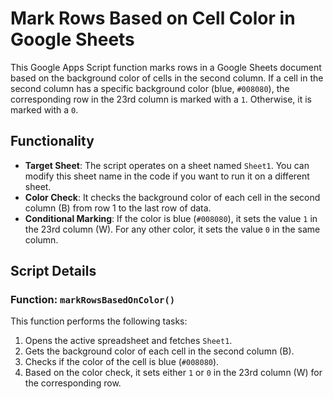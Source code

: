 # Mark Rows Based on Cell Color in Google Sheets

This Google Apps Script function marks rows in a Google Sheets document based on the background color of cells in the second column. If a cell in the second column has a specific background color (blue, `#008080`), the corresponding row in the 23rd column is marked with a `1`. Otherwise, it is marked with a `0`.

## Functionality

- **Target Sheet**: The script operates on a sheet named `Sheet1`. You can modify this sheet name in the code if you want to run it on a different sheet.
- **Color Check**: It checks the background color of each cell in the second column (B) from row 1 to the last row of data.
- **Conditional Marking**: If the color is blue (`#008080`), it sets the value `1` in the 23rd column (W). For any other color, it sets the value `0` in the same column.

## Script Details

### **Function: `markRowsBasedOnColor()`**

This function performs the following tasks:
1. Opens the active spreadsheet and fetches `Sheet1`.
2. Gets the background color of each cell in the second column (B).
3. Checks if the color of the cell is blue (`#008080`).
4. Based on the color check, it sets either `1` or `0` in the 23rd column (W) for the corresponding row.
